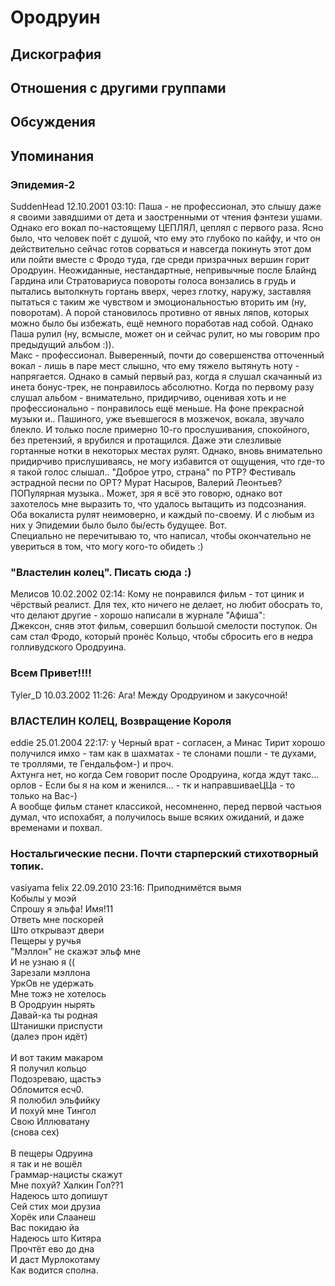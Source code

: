 # Ородруин



## Дискография


## Отношения с другими группами


## Обсуждения


## Упоминания

### Эпидемия-2

SuddenHead 12.10.2001 03:10:
Паша - не профессионал, это слышу даже я своими завядшими от дета и заостренными от чтения фэнтези ушами. Однако его вокал по-настоящему ЦЕПЛЯЛ, цеплял с первого раза. Ясно было, что человек поёт с душой, что ему это глубоко по кайфу, и что он действительно сейчас готов сорваться и навсегда покинуть этот дом или пойти вместе с Фродо туда, где среди призрачных вершин горит Ородруин. Неожиданные, нестандартные, непривычные после Блайнд Гардина или Стратовариуса повороты голоса вонзались в грудь и пытались вытолкнуть гортань вверх, через глотку, наружу, заставляя пытаться с таким же чувством и эмоциональностью вторить им (ну, поворотам). А порой становилось противно от явных ляпов, которых можно было бы избежать, ещё немного поработав над собой. Однако Паша рулил (ну, всмысле, может он и сейчас рулит, но мы говорим про предыдущий альбом :)).<BR>Макс - профессионал. Выверенный, почти до совершенства отточенный вокал - лишь в паре мест слышно, что ему тяжело вытянуть ноту - напрягается. Однако в самый первый раз, когда я слушал скачанный из инета бонус-трек, не понравилось абсолютно. Когда по первому разу слушал альбом - внимательно, придирчиво, оценивая хоть и не профессионально - понравилось ещё меньше. На фоне прекрасной музыки и.. Пашиного, уже въевшегося в мозжечок, вокала, звучало блекло. И только после примерно 10-го прослушивания, спокойного, без претензий, я врубился и протащился. Даже эти слезливые гортанные нотки в некоторых местах рулят. Однако, вновь внимательно придирчиво прислушиваясь, не могу избавится от ощущения, что где-то я такой голос слышал.. "Доброе утро, страна" по РТР? Фестиваль эстрадной песни по ОРТ? Мурат Насыров, Валерий Леонтьев? ПОПулярная музыка.. Может, зря я всё это говорю, однако вот захотелось мне выразить то, что удалось вытащить из подсознания. <BR>Оба вокалиста рулят неимоверно, и каждый по-своему. И с любым из них у Эпидемии было было бы/есть будущее. Вот.<BR>Специально не перечитываю то, что написал, чтобы окончательно не увериться в том, что могу кого-то обидеть :)

### "Властелин колец". Писать сюда :)

Мелисов 10.02.2002 02:14:
Кому не понравился фильм - тот циник и чёрствый реалист. Для тех, кто ничего не делает, но любит обосрать то, что делают другие - хорошо написали в журнале "Афиша":<BR>Джексон, сняв этот фильм, совершил большой смелости поступок. Он сам стал Фродо, который пронёс Кольцо, чтобы сбросить его в недра голливудского Ородруина.

### Всем Привет!!!!

Tyler_D 10.03.2002 11:26:
Ага! Между Ородруином и закусочной!

### ВЛАСТЕЛИН КОЛЕЦ, Возвращение Короля

eddie 25.01.2004 22:17:
у Черный врат - согласен, а Минас Тирит хорошо получился имхо - там как в шахматах - те слонами пошли - те духами, те троллями, те Гендальфом-) и проч.<BR>Ахтунга нет, но когда Сем говорит после Ородруина, когда ждут такс... орлов - Если бы я на ком и женился... - тк и направшиваеЦЦа - то только на Вас-)<BR>А вообще фильм станет классикой, несомненно, перед первой частьюя думал, что испохабят, а получилось выше всяких ожиданий, и даже временами и похвал.

### Ностальгические песни. Почти старперский стихотворный топик.

vasiyama felix 22.09.2010 23:16:
Приподнимётся вымя<BR>Кобылы у моэй<BR>Спрошу я эльфа! Имя!11<BR>Ответь мне поскорей<BR>Што открываэт двери <BR>Пещеры у ручья<BR>"Мэллон" не скажэт эльф мне<BR>И не узнаю я ((<BR>Зарезали мэллона<BR>УркОв не удержать<BR>Мне тожэ не хотелось <BR>В Ородруин нырять<BR>Давай-ка ты родная <BR>Штанишки приспусти<BR>(далеэ прон идёт)<BR><BR>И вот таким макаром<BR>Я получил кольцо<BR>Подозреваю, щастьэ<BR>Обломится есч0.<BR>Я полюбил эльфийку<BR>И похуй мне Тингол<BR>Свою Иллюватану<BR>(снова сех)<BR><BR>В пещеры Одруина<BR>я так и не вошёл<BR>Граммар-нацисты скажут<BR>Мне похуй? Халкин Гол??1<BR>Надеюсь што допишут<BR>Сей стих мои друзиа<BR>Хорёк или Слаанеш<BR>Вас покидаю йа<BR>Надеюсь што Китяра <BR>Прочтёт ево до дна<BR>И даст Mурлокотаму<BR>Как водится сполна.

